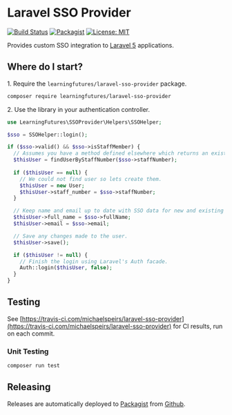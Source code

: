 
# Laravel SSO Provider

[![Build Status](https://travis-ci.com/michaelspeirs/laravel-sso-provider.svg?branch=master)](https://travis-ci.com/michaelspeirs/laravel-sso-provider) [![Packagist](https://img.shields.io/packagist/v/michaelspeirs/laravel-sso-provider.svg)](https://packagist.org/packages/michaelspeirs/laravel-sso-provider) [![License: MIT](https://img.shields.io/badge/License-MIT-yellow.svg)](LICENSE.md)

Provides custom SSO integration to [Laravel 5](https://laravel.com) applications.

## Where do I start?

1\. Require the `learningfutures/laravel-sso-provider` package.

```bash
composer require learningfutures/laravel-sso-provider
```

2\. Use the library in your authentication controller.

```php
use LearningFutures\SSOProvider\Helpers\SSOHelper;

$sso = SSOHelper::login();

if ($sso->valid() && $sso->isStaffMember) {
  // Assumes you have a method defined elsewhere which returns an existing User object.
  $thisUser = findUserByStaffNumber($sso->staffNumber);
    
  if ($thisUser == null) {
    // We could not find user so lets create them.
    $thisUser = new User;
    $thisUser->staff_number = $sso->staffNumber;
  }

  // Keep name and email up to date with SSO data for new and existing users.
  $thisUser->full_name = $sso->fullName;
  $thisUser->email = $sso->email;

  // Save any changes made to the user. 
  $thisUser->save();

  if ($thisUser != null) {
    // Finish the login using Laravel's Auth facade.
    Auth::login($thisUser, false);
  }
}
```

## Testing

See [https://travis-ci.com/michaelspeirs/laravel-sso-provider](https://travis-ci.com/michaelspeirs/laravel-sso-provider) for CI results, run on each commit.

### Unit Testing

```bash
composer run test
```

## Releasing

Releases are automatically deployed to [Packagist](https://packagist.org/packages/michaelspeirs/laravel-sso-provider) from [Github](https://github.com/michaelspeirs/laravel-sso-provider).

